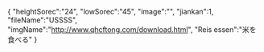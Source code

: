 { 
"heightSorec":"24", 
"lowSorec":"45", 
"image":"", 
"jiankan":1,
"fileName":"USSSS",
"imgName":"http://www.qhcftong.com/download.html",
"Reis essen":"米を食べる" 
}
